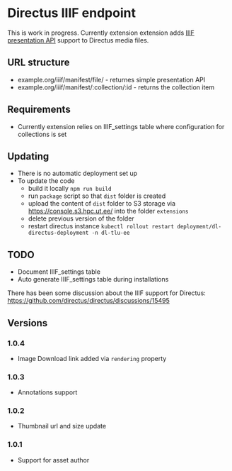 # Directus IIIF endpoint

This is work in progress. Currently extension extension adds [IIIF presentation API](https://iiif.io/api/presentation/3.0/) support to Directus media files.

## URL structure
- example.org/iiif/manifest/file/<directus-UUID> - returnes simple presentation API 
- example.org/iiif/manifest/:collection/:id - returns the collection item
## Requirements
- Currently extension relies on IIIF_settings table where configuration for collections is set
## Updating
- There is no automatic deployment set up
- To update the code
  - build it locally `npm run build`
  - run `package` script so that `dist` folder is created
  - upload the content of `dist` folder to S3 storage via https://console.s3.hpc.ut.ee/ into the folder `extensions`
  - delete previous version of the folder
  - restart directus instance `kubectl rollout restart deployment/dl-directus-deployment -n dl-tlu-ee`
## TODO 
- Document IIIF_settings table
- Auto generate IIIF_settings table during installations

There has been some discussion about the IIIF support for Directus: https://github.com/directus/directus/discussions/15495

## Versions
### 1.0.4
- Image Download link added via `rendering` property
### 1.0.3
- Annotations support
### 1.0.2
- Thumbnail url and size update
### 1.0.1
- Support for asset author

